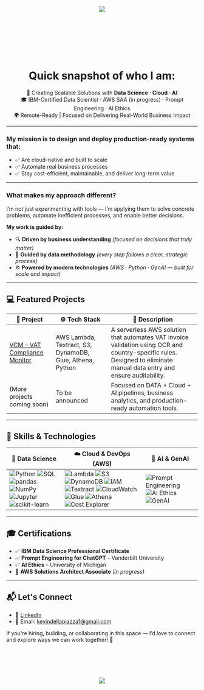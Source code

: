 <p align="center" style="margin-bottom: 60px;">
  <img src="https://capsule-render.vercel.app/api?type=waving&color=0:6dd5fa,100:2980b9&height=120&section=header" />
</p>


<!-- Spacer -->
<br><br><br>

<div align="center">

# Quick snapshot of who I am:

🚀 Creating Scalable Solutions with **Data Science · Cloud · AI**  
🎓 IBM-Certified Data Scientist · AWS SAA (in progress) · Prompt Engineering · AI Ethics     
🌍 Remote-Ready | Focused on Delivering Real-World Business Impact
</div>




---

### My mission is to design and deploy production-ready systems that:
- ✅ Are cloud-native and built to scale  
- ✅ Automate real business processes  
- ✅ Stay cost-efficient, maintainable, and deliver long-term value  

---

### What makes my approach different?  
I’m not just experimenting with tools — I’m applying them to solve concrete problems, automate inefficient processes, and enable better decisions.

**My work is guided by:**
- 🔍 **Driven by business understanding** *(focused on decisions that truly matter)*  
- 📐 **Guided by data methodology** *(every step follows a clear, strategic process)*  
- ⚙️ **Powered by modern technologies** *(AWS · Python · GenAI — built for scale and impact)*  

---

## 💻 Featured Projects

| 🧾 Project                        | ⚙️ Tech Stack                                                                 | 📌 Description                                                                                                              |
|----------------------------------|------------------------------------------------------------------------------|-----------------------------------------------------------------------------------------------------------------------------|
| [VCM – VAT Compliance Monitor](https://github.com/kevindellapiazza/vat-compliance-monitor) | AWS Lambda, Textract, S3, DynamoDB, Glue, Athena, Python                         | A serverless AWS solution that automates VAT invoice validation using OCR and country-specific rules. Designed to eliminate manual data entry and ensure auditability. |
| (More projects coming soon)      | To be announced                                                              | Focused on DATA + Cloud + AI pipelines, business analytics, and production-ready automation tools.                                 |


---

## 🧠 Skills & Technologies

| 🧪 **Data Science** | ☁️ **Cloud & DevOps (AWS)** | 🤖 **AI & GenAI** |
|---------------------|-----------------------------|-------------------|
| ![Python](https://img.shields.io/badge/-Python-1E90FF?logo=python&logoColor=white) ![SQL](https://img.shields.io/badge/-SQL-1E90FF?logo=sqlite&logoColor=white) ![pandas](https://img.shields.io/badge/-pandas-1E90FF?logo=pandas) ![NumPy](https://img.shields.io/badge/-NumPy-1E90FF?logo=numpy&logoColor=white) ![Jupyter](https://img.shields.io/badge/-Jupyter-1E90FF?logo=jupyter&logoColor=white) ![scikit-learn](https://img.shields.io/badge/-scikit--learn-1E90FF?logo=scikitlearn&logoColor=white) | ![Lambda](https://img.shields.io/badge/-Lambda-orange?logo=amazonaws&logoColor=white) ![S3](https://img.shields.io/badge/-S3-orange?logo=amazonaws&logoColor=white) ![DynamoDB](https://img.shields.io/badge/-DynamoDB-orange?logo=amazonaws&logoColor=white) ![IAM](https://img.shields.io/badge/-IAM-orange?logo=amazonaws&logoColor=white) ![Textract](https://img.shields.io/badge/-Textract-orange?logo=amazonaws&logoColor=white) ![CloudWatch](https://img.shields.io/badge/-CloudWatch-orange?logo=amazonaws&logoColor=white) ![Glue](https://img.shields.io/badge/-Glue-orange?logo=amazonaws&logoColor=white) ![Athena](https://img.shields.io/badge/-Athena-orange?logo=amazonaws&logoColor=white) ![Cost Explorer](https://img.shields.io/badge/-Cost_Explorer-orange?logo=amazonaws&logoColor=white) | ![Prompt Engineering](https://img.shields.io/badge/-Prompt%20Engineering-8A2BE2?logo=openai&logoColor=white) ![AI Ethics](https://img.shields.io/badge/-AI%20Ethics-8A2BE2?logo=trustedshops&logoColor=white) ![GenAI](https://img.shields.io/badge/-GenAI-8A2BE2?logo=openai&logoColor=white) |

---

## 🎓 Certifications

- ✅ **IBM Data Science Professional Certificate**  
- ✅ **Prompt Engineering for ChatGPT** – Vanderbilt University  
- ✅ **AI Ethics** – University of Michigan  
- 🔄 **AWS Solutions Architect Associate** *(in progress)*  


---

## 📬 Let's Connect

- 🔗 [LinkedIn](https://linkedin.com/in/kevindellapiazza/)  
- 📧 Email: [kevindellapiazza1@gmail.com](mailto:kevindellapiazza1@gmail.com) 

If you're hiring, building, or collaborating in this space — I’d love to connect and explore ways we can work together! 🚀

<!-- Spacer -->
<br>

<p align="center" style="margin-top: 60px;">
  <img src="https://capsule-render.vercel.app/api?type=waving&color=0:6dd5fa,100:2980b9&height=120&section=footer" />
</p>

